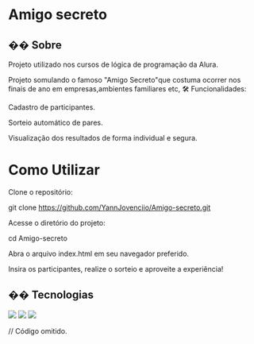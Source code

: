 <h1>Amigo secreto</h1>

<h2>�� Sobre</h2>
<p>Projeto utilizado nos cursos de lógica de programação da Alura.</p>
<p>Projeto somulando o famoso "Amigo Secreto"que costuma ocorrer nos finais de ano em empresas,ambientes familiares etc,
🛠️ Funcionalidades:

Cadastro de participantes.

Sorteio automático de pares.

Visualização dos resultados de forma individual e segura.
 <h1> Como Utilizar </h1>

Clone o repositório:

git clone https://github.com/YannJovenciio/Amigo-secreto.git

Acesse o diretório do projeto:

cd Amigo-secreto

Abra o arquivo index.html em seu navegador preferido.

Insira os participantes, realize o sorteio e aproveite a experiência!




 </p>

## �� Tecnologias
<div>
  <img src="https://img.shields.io/badge/HTML-239120?style=for-the-badge&logo=html5&logoColor=white">
  <img src="https://img.shields.io/badge/CSS-239120?&style=for-the-badge&logo=css3&logoColor=white">
  <img src="https://img.shields.io/badge/JavaScript-F7DF1E?style=for-the-badge&logo=javascript&logoColor=black">
</div>

// Código omitido. 
